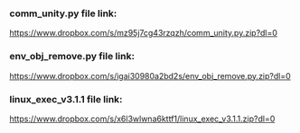 ### comm_unity.py file link:
https://www.dropbox.com/s/mz95j7cg43rzqzh/comm_unity.py.zip?dl=0

### env_obj_remove.py file link:
https://www.dropbox.com/s/igai30980a2bd2s/env_obj_remove.py.zip?dl=0

### linux_exec_v3.1.1 file link:
https://www.dropbox.com/s/x6l3wlwna6kttf1/linux_exec_v3.1.1.zip?dl=0